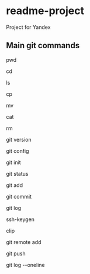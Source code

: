 # readme-project
Project for Yandex

## Main git commands

pwd  

cd  

ls  

cp  

mv  

cat  

rm  

git version  

git config  

git init  

git status  

git add  

git commit  

git log  

ssh-keygen  

clip  

git remote add  

git push  

git log --oneline